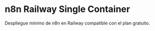 # n8n Railway Single Container
Despliegue mínimo de n8n en Railway compatible con el plan gratuito.
